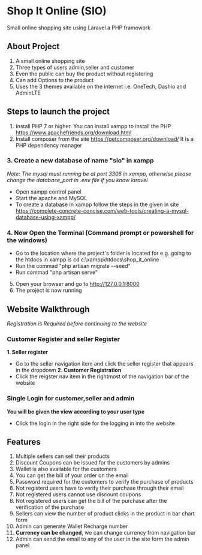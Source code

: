# Shop It Online (SIO)
Small online shopping site using Laravel a PHP framework

## About Project
1. A small online shopping site
2. Three types of users admin,seller and customer
3. Even the public can buy the product without registering
4. Can add Options to the product
5. Uses the 3 themes available on the internet i.e. OneTech, Dashio and AdminLTE

## Steps to launch the project
1. Install PHP 7 or higher. You can install xampp to install the PHP https://www.apachefriends.org/download.html
2. Install composer from the site https://getcomposer.org/download/ It is a PHP dependency manager
### 3. Create a new database of name "sio" in xampp 
_Note: The mysql must running be at port 3306 in xampp, otherwise please change the database_port in .env file if you know laravel_

- Open xampp control panel
- Start the apache and MySQL
- To create a database in xampp follow the steps in the given in site https://complete-concrete-concise.com/web-tools/creating-a-mysql-database-using-xampp/

### 4. Now Open the Terminal (Command prompt or powershell for the windows)
- Go to the location where the project's folder is located for e.g. going to the htdocs in xampp is cd c:\xampp\htdocs\shop_it_online
- Run the commad "php artisan migrate --seed"
- Run commad "php artisan serve"
5. Open your browser and go to http://127.0.0.1:8000
6. The project is now running

## Website Walkthrough
_Registration is Required before continuing to the website_
### Customer Register and seller Register
**1. Seller register**
- Go to the seller navigation item and click the seller register that appears in the dropdown
**2. Customer Registration**
- Click the reigster nav item in the rightmost of the navigation bar of the website

### Single Login for customer,seller and admin
**You will be given the view according to your user type**
- Click the login in the right side for the logging in into the website

## Features
1. Multiple sellers can sell their products
2. Discount Coupons can be issued for the customers by admins
3. Wallet is also available for the customers
4. You can get the bill of your order on the email
5. Password required for the customers to verify the purchase of products
6. Not registerd users have to verify their purchase through their email
7. Not registered users cannot use discount coupons 
8. Not registered users can get the bill of the purchase after the verification of the purchase
9. Sellers can view the number of product clicks in the product in bar chart form
10. Admin can generate Wallet Recharge number
11. **Currency can be changed**, we can change currency from navigation bar
12. Admin can send the email to any of the user in the site form the admin panel




